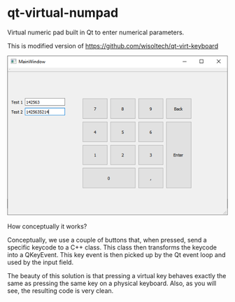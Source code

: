 # qt-virtual-numpad

Virtual numeric pad built in Qt to enter numerical parameters.

This is modified version of https://github.com/wisoltech/qt-virt-keyboard

![](https://github.com/Qt-Widgets/qt-virtual-numpad/blob/master/1.png)

How conceptually it works?

Conceptually, we use a couple of buttons that, when pressed, send a specific keycode to a C++ class. This class then transforms the keycode into a QKeyEvent. This key event is then picked up by the Qt event loop and used by the input field.

The beauty of this solution is that pressing a virtual key behaves exactly the same as pressing the same key on a physical keyboard. Also, as you will see, the resulting code is very clean.
